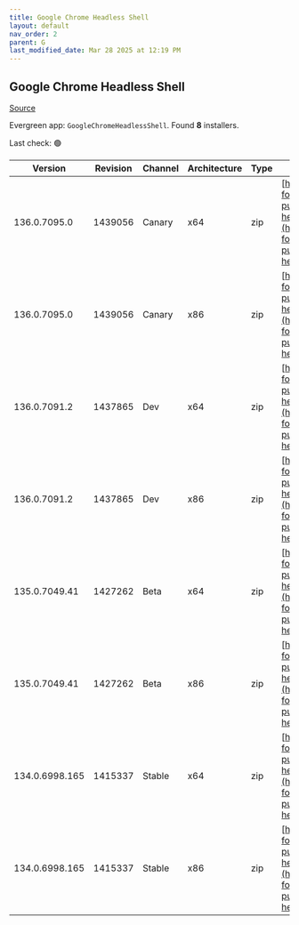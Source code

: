 ```yaml
---
title: Google Chrome Headless Shell
layout: default
nav_order: 2
parent: G
last_modified_date: Mar 28 2025 at 12:19 PM
---
```


## Google Chrome Headless Shell

[Source](https://googlechromelabs.github.io/chrome-for-testing/)

Evergreen app: `GoogleChromeHeadlessShell`. Found **8** installers.

Last check: 🟢

| Version        | Revision | Channel | Architecture | Type | URI                                                                                                                                                                                                                            |
| -------------- | -------- | ------- | ------------ | ---- | ------------------------------------------------------------------------------------------------------------------------------------------------------------------------------------------------------------------------------ |
| 136.0.7095.0   | 1439056  | Canary  | x64          | zip  | [https://storage.googleapis.com/chrome-for-testing-public/136.0.7095.0/win64/chrome-headless-shell-win64.zip](https://storage.googleapis.com/chrome-for-testing-public/136.0.7095.0/win64/chrome-headless-shell-win64.zip)     |
| 136.0.7095.0   | 1439056  | Canary  | x86          | zip  | [https://storage.googleapis.com/chrome-for-testing-public/136.0.7095.0/win32/chrome-headless-shell-win32.zip](https://storage.googleapis.com/chrome-for-testing-public/136.0.7095.0/win32/chrome-headless-shell-win32.zip)     |
| 136.0.7091.2   | 1437865  | Dev     | x64          | zip  | [https://storage.googleapis.com/chrome-for-testing-public/136.0.7091.2/win64/chrome-headless-shell-win64.zip](https://storage.googleapis.com/chrome-for-testing-public/136.0.7091.2/win64/chrome-headless-shell-win64.zip)     |
| 136.0.7091.2   | 1437865  | Dev     | x86          | zip  | [https://storage.googleapis.com/chrome-for-testing-public/136.0.7091.2/win32/chrome-headless-shell-win32.zip](https://storage.googleapis.com/chrome-for-testing-public/136.0.7091.2/win32/chrome-headless-shell-win32.zip)     |
| 135.0.7049.41  | 1427262  | Beta    | x64          | zip  | [https://storage.googleapis.com/chrome-for-testing-public/135.0.7049.41/win64/chrome-headless-shell-win64.zip](https://storage.googleapis.com/chrome-for-testing-public/135.0.7049.41/win64/chrome-headless-shell-win64.zip)   |
| 135.0.7049.41  | 1427262  | Beta    | x86          | zip  | [https://storage.googleapis.com/chrome-for-testing-public/135.0.7049.41/win32/chrome-headless-shell-win32.zip](https://storage.googleapis.com/chrome-for-testing-public/135.0.7049.41/win32/chrome-headless-shell-win32.zip)   |
| 134.0.6998.165 | 1415337  | Stable  | x64          | zip  | [https://storage.googleapis.com/chrome-for-testing-public/134.0.6998.165/win64/chrome-headless-shell-win64.zip](https://storage.googleapis.com/chrome-for-testing-public/134.0.6998.165/win64/chrome-headless-shell-win64.zip) |
| 134.0.6998.165 | 1415337  | Stable  | x86          | zip  | [https://storage.googleapis.com/chrome-for-testing-public/134.0.6998.165/win32/chrome-headless-shell-win32.zip](https://storage.googleapis.com/chrome-for-testing-public/134.0.6998.165/win32/chrome-headless-shell-win32.zip) |
